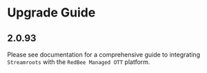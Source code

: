# Upgrade Guide

## 2.0.93
Please see documentation for a comprehensive guide to integrating `Streamroots` with the `RedBee Managed OTT` platform.
